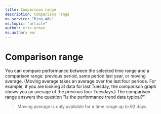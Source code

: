 ```yaml
---
title: Comparison range
description: Comparison range
ms.service: "Bing-Ads"
ms.topic: "article"
author: eric-urban
ms.author: eur
---
```


# Comparison range

You can compare performance between the selected time range and a comparison range:    previous period, same period last year, or moving average.    (Moving average takes an average over the last four periods. For example, if you are looking    at data for last Tuesday, the comparison graph shows you an average of the previous four Tuesdays.) The comparison range    answers the question "Is the performance trend data typical?"

> Moving average is only available for a time range up to 62 days.


